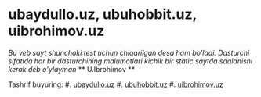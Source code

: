 # ubaydullo.uz, ubuhobbit.uz, uibrohimov.uz

*Bu veb sayt shunchaki test uchun chiqarilgan desa ham bo'ladi. Dasturchi sifatida har bir dasturchining malumotlari kichik bir static saytda saqlanishi kerak deb o'ylayman*
** U.Ibrohimov **

Tashrif buyuring: 
#. [ubaydullo.uz](https://ubaydullo.uz)
#. [ubuhobbit.uz](https://ubuhobbit.uz)
#. [uibrohimov.uz](https://uibrohimov.uz)

